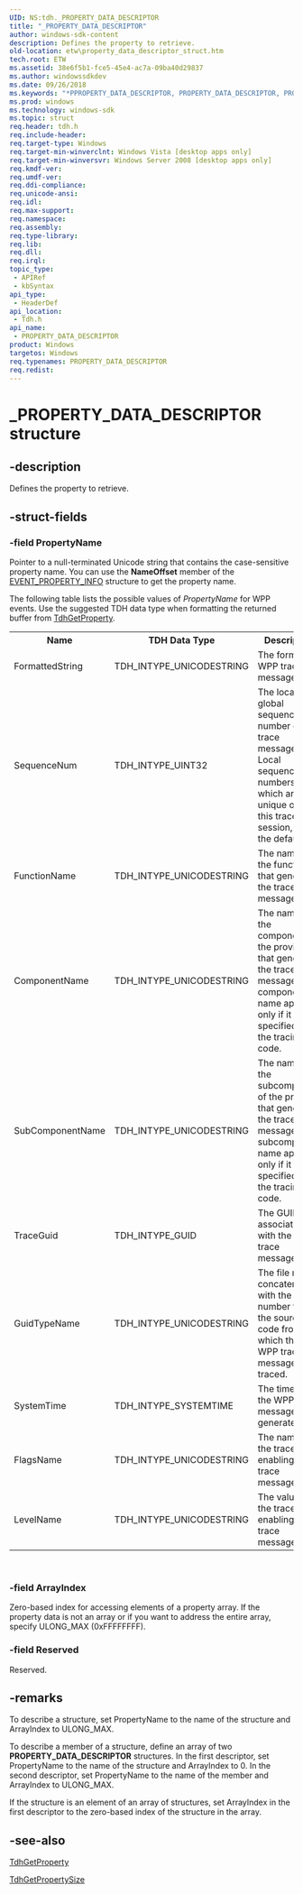 ```yaml
---
UID: NS:tdh._PROPERTY_DATA_DESCRIPTOR
title: "_PROPERTY_DATA_DESCRIPTOR"
author: windows-sdk-content
description: Defines the property to retrieve.
old-location: etw\property_data_descriptor_struct.htm
tech.root: ETW
ms.assetid: 38e6f5b1-fce5-45e4-ac7a-09ba40d29837
ms.author: windowssdkdev
ms.date: 09/26/2018
ms.keywords: "*PPROPERTY_DATA_DESCRIPTOR, PROPERTY_DATA_DESCRIPTOR, PROPERTY_DATA_DESCRIPTOR structure [ETW], _PROPERTY_DATA_DESCRIPTOR, etw.property_data_descriptor_struct, tdh.property_data_descriptor_struct, tdh/PROPERTY_DATA_DESCRIPTOR"
ms.prod: windows
ms.technology: windows-sdk
ms.topic: struct
req.header: tdh.h
req.include-header: 
req.target-type: Windows
req.target-min-winverclnt: Windows Vista [desktop apps only]
req.target-min-winversvr: Windows Server 2008 [desktop apps only]
req.kmdf-ver: 
req.umdf-ver: 
req.ddi-compliance: 
req.unicode-ansi: 
req.idl: 
req.max-support: 
req.namespace: 
req.assembly: 
req.type-library: 
req.lib: 
req.dll: 
req.irql: 
topic_type:
 - APIRef
 - kbSyntax
api_type:
 - HeaderDef
api_location:
 - Tdh.h
api_name:
 - PROPERTY_DATA_DESCRIPTOR
product: Windows
targetos: Windows
req.typenames: PROPERTY_DATA_DESCRIPTOR
req.redist: 
---
```


# _PROPERTY_DATA_DESCRIPTOR structure


## -description


Defines the property to retrieve.
		
		
	
	


## -struct-fields




### -field PropertyName

Pointer to a null-terminated Unicode string that contains the case-sensitive property name. You can use the <b>NameOffset</b> member of the <a href="https://msdn.microsoft.com/06b82b31-1f0e-45d5-88ec-9b9835af10df">EVENT_PROPERTY_INFO</a> structure to get the property name.

The following table lists the possible values of <i>PropertyName</i> for WPP events. Use the suggested TDH data type when formatting the returned buffer from <a href="https://msdn.microsoft.com/3975792e-cc24-430a-914f-420f3a5ec1d6">TdhGetProperty</a>.

<table>
<tr>
<th>Name</th>
<th>TDH Data Type</th>
<th>Description</th>
</tr>
<tr>
<td>FormattedString</td>
<td>TDH_INTYPE_UNICODESTRING</td>
<td>The formatted WPP trace message.</td>
</tr>
<tr>
<td>SequenceNum</td>
<td>TDH_INTYPE_UINT32</td>
<td>The local or global sequence number of the trace message. Local sequence numbers, which are unique only to this trace session, are the default.</td>
</tr>
<tr>
<td>FunctionName</td>
<td>TDH_INTYPE_UNICODESTRING</td>
<td>The name of the function that generated the trace message.</td>
</tr>
<tr>
<td>ComponentName</td>
<td>TDH_INTYPE_UNICODESTRING</td>
<td>The name of the component of the provider that generated the trace message. The component name appears only if it is specified in the tracing code.</td>
</tr>
<tr>
<td>SubComponentName</td>
<td>TDH_INTYPE_UNICODESTRING</td>
<td>The name of the subcomponent of the provider that generated the trace message. The subcomponent name appears only if it is specified in the tracing code.</td>
</tr>
<tr>
<td>TraceGuid</td>
<td>TDH_INTYPE_GUID</td>
<td>The GUID associated with the WPP trace message.</td>
</tr>
<tr>
<td>GuidTypeName</td>
<td>TDH_INTYPE_UNICODESTRING</td>
<td>The file name concatenated with the line number from the source code from which the WPP trace message was traced.</td>
</tr>
<tr>
<td>SystemTime</td>
<td>TDH_INTYPE_SYSTEMTIME</td>
<td>The time when the WPP trace message was generated.</td>
</tr>
<tr>
<td>FlagsName</td>
<td>TDH_INTYPE_UNICODESTRING</td>
<td>The names of the trace flags enabling the trace message.</td>
</tr>
<tr>
<td>LevelName</td>
<td>TDH_INTYPE_UNICODESTRING</td>
<td>The value of the trace level enabling the trace message.</td>
</tr>
</table>
 


### -field ArrayIndex

Zero-based index for accessing elements of a property array. If the property data is not an array or if you want to address the entire array, specify ULONG_MAX (0xFFFFFFFF).


### -field Reserved

Reserved.


## -remarks



To describe a structure, set PropertyName to the name of the structure and ArrayIndex to ULONG_MAX. 

To describe a member of a structure, define an array of two <b>PROPERTY_DATA_DESCRIPTOR</b> structures. In the first descriptor, set  PropertyName to the name of the structure and ArrayIndex to 0. In the second descriptor, set PropertyName to the name of the member and ArrayIndex to ULONG_MAX.

If the structure is an element of an array of structures, set ArrayIndex in the first descriptor to the zero-based index of the structure in the array.




## -see-also




<a href="https://msdn.microsoft.com/3975792e-cc24-430a-914f-420f3a5ec1d6">TdhGetProperty</a>



<a href="https://msdn.microsoft.com/52b034db-b08b-4c79-973f-33800ca866f5">TdhGetPropertySize</a>
 

 

